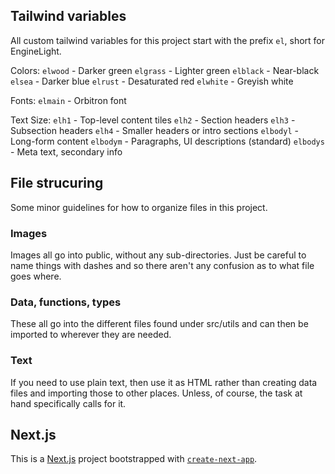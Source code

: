 ## Tailwind variables

All custom tailwind variables for this project start with the prefix `el`, short for EngineLight.

Colors:
`elwood` - Darker green
`elgrass` - Lighter green
`elblack` - Near-black
`elsea` - Darker blue
`elrust` - Desaturated red
`elwhite` - Greyish white

Fonts:
`elmain` - Orbitron font

Text Size:
`elh1` - Top-level content tiles
`elh2` - Section headers
`elh3` - Subsection headers
`elh4` - Smaller headers or intro sections
`elbodyl` - Long-form content
`elbodym` - Paragraphs, UI descriptions (standard)
`elbodys` - Meta text, secondary info

## File strucuring

Some minor guidelines for how to organize files in this project.

### Images

Images all go into public, without any sub-directories. Just be careful to name things with dashes and so there aren't any confusion as to what file goes where.

### Data, functions, types

These all go into the different files found under src/utils and can then be imported to wherever they are needed.

### Text

If you need to use plain text, then use it as HTML rather than creating data files and importing those to other places. Unless, of course, the task at hand specifically calls for it.

## Next.js

This is a [Next.js](https://nextjs.org) project bootstrapped with [`create-next-app`](https://nextjs.org/docs/app/api-reference/cli/create-next-app).